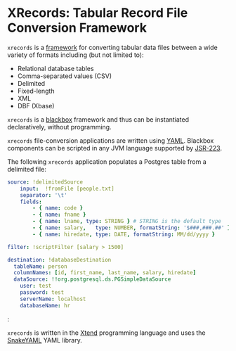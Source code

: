 # XRecords: Tabular Record File Conversion Framework #

```xrecords``` is a [framework](http://en.wikipedia.org/wiki/Software_framework)
for converting tabular data files between a wide variety of formats including
(but not limited to):

- Relational database tables
- Comma-separated values (CSV)
- Delimited
- Fixed-length
- XML
- DBF (Xbase)

```xrecords``` is a [blackbox](http://en.wikipedia.org/wiki/Extensibility#Black-Box_Extensibility)
framework and thus can be instantiated declaratively, without programming.

```xrecords``` file-conversion applications are written using
[YAML](http://en.wikipedia.org/wiki/YAML). Blackbox components can be scripted
in any JVM language supported by
[JSR-223](https://jcp.org/en/jsr/detail?id=223).

The following ```xrecords``` application populates a Postgres table from a
delimited file:

```yaml
source: !delimitedSource
    input:  !fromFile [people.txt]
    separator: '\t'
    fields:
        - { name: code }
        - { name: fname }
        - { name: lname, type: STRING } # STRING is the default type
        - { name: salary,   type: NUMBER, formatString: '$###,###.##' }
        - { name: hiredate, type: DATE, formatString: MM/dd/yyyy }

filter: !scriptFilter [salary > 1500]

destination: !databaseDestination
  tableName: person
  columnNames: [id, first_name, last_name, salary, hiredate]
  dataSource: !!org.postgresql.ds.PGSimpleDataSource
    user: test
    password: test
    serverName: localhost
    databaseName: hr
```

:

```xrecords``` is written in the [Xtend](http://www.eclipse.org/xtend)
programming language and uses the [SnakeYAML](https://code.google.com/p/snakeyaml/)
YAML library.

